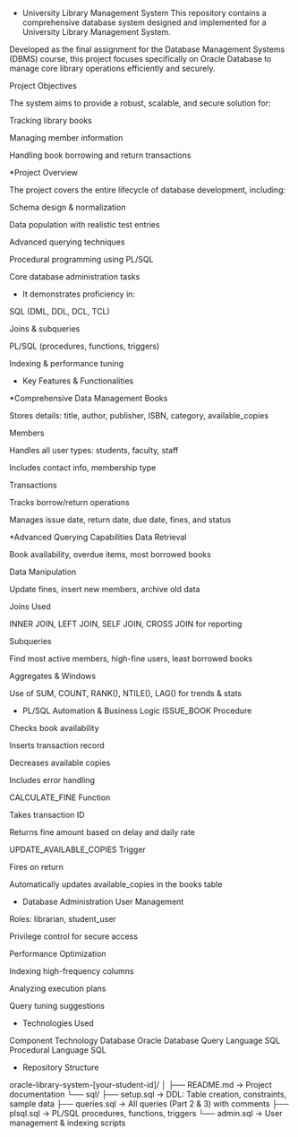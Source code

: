 *   University Library Management System
This repository contains a comprehensive database system designed and implemented for a University Library Management System.


Developed as the final assignment for the Database Management Systems (DBMS) course, this project focuses specifically on Oracle Database to manage core library operations efficiently and securely.


   Project Objectives

 
The system aims to provide a robust, scalable, and secure solution for:

Tracking library books

Managing member information

Handling book borrowing and return transactions



   *Project Overview


The project covers the entire lifecycle of database development, including:

Schema design & normalization

Data population with realistic test entries

Advanced querying techniques

Procedural programming using PL/SQL

Core database administration tasks



   * It demonstrates proficiency in:



SQL (DML, DDL, DCL, TCL)

Joins & subqueries

PL/SQL (procedures, functions, triggers)

Indexing & performance tuning



   * Key Features & Functionalities



  *Comprehensive Data Management
Books

Stores details: title, author, publisher, ISBN, category, available_copies

Members

Handles all user types: students, faculty, staff

Includes contact info, membership type

Transactions

Tracks borrow/return operations

Manages issue date, return date, due date, fines, and status




   *Advanced Querying Capabilities
Data Retrieval


Book availability, overdue items, most borrowed books

Data Manipulation

Update fines, insert new members, archive old data

Joins Used

INNER JOIN, LEFT JOIN, SELF JOIN, CROSS JOIN for reporting

Subqueries

Find most active members, high-fine users, least borrowed books

Aggregates & Windows

Use of SUM, COUNT, RANK(), NTILE(), LAG() for trends & stats


   * PL/SQL Automation & Business Logic
ISSUE_BOOK Procedure


Checks book availability

Inserts transaction record

Decreases available copies

Includes error handling

CALCULATE_FINE Function

Takes transaction ID

Returns fine amount based on delay and daily rate

UPDATE_AVAILABLE_COPIES Trigger

Fires on return

Automatically updates available_copies in the books table



   * Database Administration
User Management


   Roles: librarian, student_user

   Privilege control for secure access

   Performance Optimization

   Indexing high-frequency columns

   Analyzing execution plans

   Query tuning suggestions

* Technologies Used

Component	Technology
Database	Oracle Database
Query Language	SQL
Procedural Language	SQL



* Repository Structure

oracle-library-system-[your-student-id]/
│
├── README.md               → Project documentation
└── sql/
    ├── setup.sql           → DDL: Table creation, constraints, sample data
    ├── queries.sql         → All queries (Part 2 & 3) with comments
    ├── plsql.sql           → PL/SQL procedures, functions, triggers
    └── admin.sql           → User management & indexing scripts
